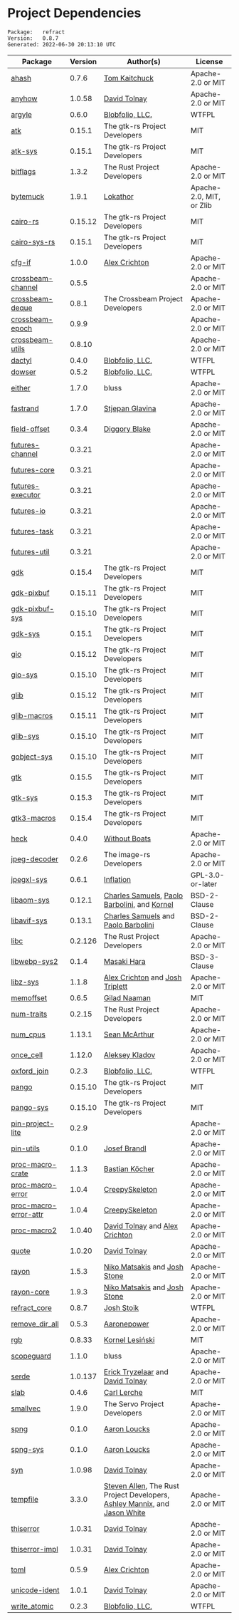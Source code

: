 # Project Dependencies
    Package:   refract
    Version:   0.8.7
    Generated: 2022-06-30 20:13:10 UTC

| Package | Version | Author(s) | License |
| ---- | ---- | ---- | ---- |
| [ahash](https://github.com/tkaitchuck/ahash) | 0.7.6 | [Tom Kaitchuck](mailto:tom.kaitchuck@gmail.com) | Apache-2.0 or MIT |
| [anyhow](https://github.com/dtolnay/anyhow) | 1.0.58 | [David Tolnay](mailto:dtolnay@gmail.com) | Apache-2.0 or MIT |
| [argyle](https://github.com/Blobfolio/argyle) | 0.6.0 | [Blobfolio, LLC.](mailto:hello@blobfolio.com) | WTFPL |
| [atk](https://github.com/gtk-rs/gtk3-rs) | 0.15.1 | The gtk-rs Project Developers | MIT |
| [atk-sys](https://github.com/gtk-rs/gtk3-rs) | 0.15.1 | The gtk-rs Project Developers | MIT |
| [bitflags](https://github.com/bitflags/bitflags) | 1.3.2 | The Rust Project Developers | Apache-2.0 or MIT |
| [bytemuck](https://github.com/Lokathor/bytemuck) | 1.9.1 | [Lokathor](mailto:zefria@gmail.com) | Apache-2.0, MIT, or Zlib |
| [cairo-rs](https://github.com/gtk-rs/gtk-rs-core) | 0.15.12 | The gtk-rs Project Developers | MIT |
| [cairo-sys-rs](https://github.com/gtk-rs/gtk-rs-core) | 0.15.1 | The gtk-rs Project Developers | MIT |
| [cfg-if](https://github.com/alexcrichton/cfg-if) | 1.0.0 | [Alex Crichton](mailto:alex@alexcrichton.com) | Apache-2.0 or MIT |
| [crossbeam-channel](https://github.com/crossbeam-rs/crossbeam) | 0.5.5 |  | Apache-2.0 or MIT |
| [crossbeam-deque](https://github.com/crossbeam-rs/crossbeam) | 0.8.1 | The Crossbeam Project Developers | Apache-2.0 or MIT |
| [crossbeam-epoch](https://github.com/crossbeam-rs/crossbeam) | 0.9.9 |  | Apache-2.0 or MIT |
| [crossbeam-utils](https://github.com/crossbeam-rs/crossbeam) | 0.8.10 |  | Apache-2.0 or MIT |
| [dactyl](https://github.com/Blobfolio/dactyl) | 0.4.0 | [Blobfolio, LLC.](mailto:hello@blobfolio.com) | WTFPL |
| [dowser](https://github.com/Blobfolio/dowser) | 0.5.2 | [Blobfolio, LLC.](mailto:hello@blobfolio.com) | WTFPL |
| [either](https://github.com/bluss/either) | 1.7.0 | bluss | Apache-2.0 or MIT |
| [fastrand](https://github.com/smol-rs/fastrand) | 1.7.0 | [Stjepan Glavina](mailto:stjepang@gmail.com) | Apache-2.0 or MIT |
| [field-offset](https://github.com/Diggsey/rust-field-offset) | 0.3.4 | [Diggory Blake](mailto:diggsey@googlemail.com) | Apache-2.0 or MIT |
| [futures-channel](https://github.com/rust-lang/futures-rs) | 0.3.21 |  | Apache-2.0 or MIT |
| [futures-core](https://github.com/rust-lang/futures-rs) | 0.3.21 |  | Apache-2.0 or MIT |
| [futures-executor](https://github.com/rust-lang/futures-rs) | 0.3.21 |  | Apache-2.0 or MIT |
| [futures-io](https://github.com/rust-lang/futures-rs) | 0.3.21 |  | Apache-2.0 or MIT |
| [futures-task](https://github.com/rust-lang/futures-rs) | 0.3.21 |  | Apache-2.0 or MIT |
| [futures-util](https://github.com/rust-lang/futures-rs) | 0.3.21 |  | Apache-2.0 or MIT |
| [gdk](https://github.com/gtk-rs/gtk3-rs) | 0.15.4 | The gtk-rs Project Developers | MIT |
| [gdk-pixbuf](https://github.com/gtk-rs/gtk-rs-core) | 0.15.11 | The gtk-rs Project Developers | MIT |
| [gdk-pixbuf-sys](https://github.com/gtk-rs/gtk-rs-core) | 0.15.10 | The gtk-rs Project Developers | MIT |
| [gdk-sys](https://github.com/gtk-rs/gtk3-rs) | 0.15.1 | The gtk-rs Project Developers | MIT |
| [gio](https://github.com/gtk-rs/gtk-rs-core) | 0.15.12 | The gtk-rs Project Developers | MIT |
| [gio-sys](https://github.com/gtk-rs/gtk-rs-core) | 0.15.10 | The gtk-rs Project Developers | MIT |
| [glib](https://github.com/gtk-rs/gtk-rs-core) | 0.15.12 | The gtk-rs Project Developers | MIT |
| [glib-macros](https://github.com/gtk-rs/gtk-rs-core) | 0.15.11 | The gtk-rs Project Developers | MIT |
| [glib-sys](https://github.com/gtk-rs/gtk-rs-core) | 0.15.10 | The gtk-rs Project Developers | MIT |
| [gobject-sys](https://github.com/gtk-rs/gtk-rs-core) | 0.15.10 | The gtk-rs Project Developers | MIT |
| [gtk](https://github.com/gtk-rs/gtk3-rs) | 0.15.5 | The gtk-rs Project Developers | MIT |
| [gtk-sys](https://github.com/gtk-rs/gtk3-rs) | 0.15.3 | The gtk-rs Project Developers | MIT |
| [gtk3-macros](https://github.com/gtk-rs/gtk3-rs) | 0.15.4 | The gtk-rs Project Developers | MIT |
| [heck](https://github.com/withoutboats/heck) | 0.4.0 | [Without Boats](mailto:woboats@gmail.com) | Apache-2.0 or MIT |
| [jpeg-decoder](https://github.com/image-rs/jpeg-decoder) | 0.2.6 | The image-rs Developers | Apache-2.0 or MIT |
| [jpegxl-sys](https://github.com/inflation/jpegxl-sys) | 0.6.1 | [Inflation](mailto:hypernovagama@gmail.com) | GPL-3.0-or-later |
| [libaom-sys](https://github.com/njaard/libavif-rs) | 0.12.1 | [Charles Samuels](mailto:ks@ks.ax), [Paolo Barbolini](mailto:paolo@paolo565.org), and [Kornel](mailto:kornel@geekhood.net) | BSD-2-Clause |
| [libavif-sys](https://github.com/njaard/libavif-rs) | 0.13.1 | [Charles Samuels](mailto:ks@ks.ax) and [Paolo Barbolini](mailto:paolo@paolo565.org) | BSD-2-Clause |
| [libc](https://github.com/rust-lang/libc) | 0.2.126 | The Rust Project Developers | Apache-2.0 or MIT |
| [libwebp-sys2](https://github.com/qnighy/libwebp-sys2-rs) | 0.1.4 | [Masaki Hara](mailto:ackie.h.gmai@gmail.com) | BSD-3-Clause |
| [libz-sys](https://github.com/rust-lang/libz-sys) | 1.1.8 | [Alex Crichton](mailto:alex@alexcrichton.com) and [Josh Triplett](mailto:josh@joshtriplett.org) | Apache-2.0 or MIT |
| [memoffset](https://github.com/Gilnaa/memoffset) | 0.6.5 | [Gilad Naaman](mailto:gilad.naaman@gmail.com) | MIT |
| [num-traits](https://github.com/rust-num/num-traits) | 0.2.15 | The Rust Project Developers | Apache-2.0 or MIT |
| [num_cpus](https://github.com/seanmonstar/num_cpus) | 1.13.1 | [Sean McArthur](mailto:sean@seanmonstar.com) | Apache-2.0 or MIT |
| [once_cell](https://github.com/matklad/once_cell) | 1.12.0 | [Aleksey Kladov](mailto:aleksey.kladov@gmail.com) | Apache-2.0 or MIT |
| [oxford_join](https://github.com/Blobfolio/oxford_join) | 0.2.3 | [Blobfolio, LLC.](mailto:hello@blobfolio.com) | WTFPL |
| [pango](https://github.com/gtk-rs/gtk-rs-core) | 0.15.10 | The gtk-rs Project Developers | MIT |
| [pango-sys](https://github.com/gtk-rs/gtk-rs-core) | 0.15.10 | The gtk-rs Project Developers | MIT |
| [pin-project-lite](https://github.com/taiki-e/pin-project-lite) | 0.2.9 |  | Apache-2.0 or MIT |
| [pin-utils](https://github.com/rust-lang-nursery/pin-utils) | 0.1.0 | [Josef Brandl](mailto:mail@josefbrandl.de) | Apache-2.0 or MIT |
| [proc-macro-crate](https://github.com/bkchr/proc-macro-crate) | 1.1.3 | [Bastian Köcher](mailto:git@kchr.de) | Apache-2.0 or MIT |
| [proc-macro-error](https://gitlab.com/CreepySkeleton/proc-macro-error) | 1.0.4 | [CreepySkeleton](mailto:creepy-skeleton@yandex.ru) | Apache-2.0 or MIT |
| [proc-macro-error-attr](https://gitlab.com/CreepySkeleton/proc-macro-error) | 1.0.4 | [CreepySkeleton](mailto:creepy-skeleton@yandex.ru) | Apache-2.0 or MIT |
| [proc-macro2](https://github.com/dtolnay/proc-macro2) | 1.0.40 | [David Tolnay](mailto:dtolnay@gmail.com) and [Alex Crichton](mailto:alex@alexcrichton.com) | Apache-2.0 or MIT |
| [quote](https://github.com/dtolnay/quote) | 1.0.20 | [David Tolnay](mailto:dtolnay@gmail.com) | Apache-2.0 or MIT |
| [rayon](https://github.com/rayon-rs/rayon) | 1.5.3 | [Niko Matsakis](mailto:niko@alum.mit.edu) and [Josh Stone](mailto:cuviper@gmail.com) | Apache-2.0 or MIT |
| [rayon-core](https://github.com/rayon-rs/rayon) | 1.9.3 | [Niko Matsakis](mailto:niko@alum.mit.edu) and [Josh Stone](mailto:cuviper@gmail.com) | Apache-2.0 or MIT |
| [refract_core](https://github.com/Blobfolio/refract) | 0.8.7 | [Josh Stoik](mailto:josh@blobfolio.com) | WTFPL |
| [remove_dir_all](https://github.com/XAMPPRocky/remove_dir_all.git) | 0.5.3 | [Aaronepower](mailto:theaaronepower@gmail.com) | Apache-2.0 or MIT |
| [rgb](https://github.com/kornelski/rust-rgb) | 0.8.33 | [Kornel Lesiński](mailto:kornel@geekhood.net) | MIT |
| [scopeguard](https://github.com/bluss/scopeguard) | 1.1.0 | bluss | Apache-2.0 or MIT |
| [serde](https://github.com/serde-rs/serde) | 1.0.137 | [Erick Tryzelaar](mailto:erick.tryzelaar@gmail.com) and [David Tolnay](mailto:dtolnay@gmail.com) | Apache-2.0 or MIT |
| [slab](https://github.com/tokio-rs/slab) | 0.4.6 | [Carl Lerche](mailto:me@carllerche.com) | MIT |
| [smallvec](https://github.com/servo/rust-smallvec) | 1.9.0 | The Servo Project Developers | Apache-2.0 or MIT |
| [spng](https://github.com/aloucks/spng-rs) | 0.1.0 | [Aaron Loucks](mailto:aloucks@cofront.net) | Apache-2.0 or MIT |
| [spng-sys](https://github.com/aloucks/spng-rs) | 0.1.0 | [Aaron Loucks](mailto:aloucks@cofront.net) | Apache-2.0 or MIT |
| [syn](https://github.com/dtolnay/syn) | 1.0.98 | [David Tolnay](mailto:dtolnay@gmail.com) | Apache-2.0 or MIT |
| [tempfile](https://github.com/Stebalien/tempfile) | 3.3.0 | [Steven Allen](mailto:steven@stebalien.com), The Rust Project Developers, [Ashley Mannix](mailto:ashleymannix@live.com.au), and [Jason White](mailto:jasonaw0@gmail.com) | Apache-2.0 or MIT |
| [thiserror](https://github.com/dtolnay/thiserror) | 1.0.31 | [David Tolnay](mailto:dtolnay@gmail.com) | Apache-2.0 or MIT |
| [thiserror-impl](https://github.com/dtolnay/thiserror) | 1.0.31 | [David Tolnay](mailto:dtolnay@gmail.com) | Apache-2.0 or MIT |
| [toml](https://github.com/alexcrichton/toml-rs) | 0.5.9 | [Alex Crichton](mailto:alex@alexcrichton.com) | Apache-2.0 or MIT |
| [unicode-ident](https://github.com/dtolnay/unicode-ident) | 1.0.1 | [David Tolnay](mailto:dtolnay@gmail.com) | Apache-2.0 or MIT |
| [write_atomic](https://github.com/Blobfolio/write_atomic) | 0.2.3 | [Blobfolio, LLC.](mailto:hello@blobfolio.com) | WTFPL |
